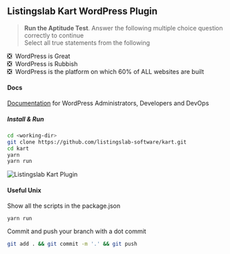 ## Listingslab Kart WordPress Plugin 

> __Run the Aptitude Test__. Answer the following multiple choice question correctly to continue  
Select all true statements from the following  
  
:negative_squared_cross_mark: &nbsp;WordPress is Great  
:negative_squared_cross_mark: &nbsp;WordPress is Rubbish  
:negative_squared_cross_mark: &nbsp;WordPress is the platform on which 60% of ALL websites are built

#### Docs 

[Documentation](./docs) for WordPress Administrators, Developers and DevOps

##### Install & Run 

```bash
cd <working-dir>
git clone https://github.com/listingslab-software/kart.git
cd kart
yarn
yarn run
```

![Listingslab Kart Plugin ](https://raw.githubusercontent.com/listingslab-software/kart/master/docs/media/KartLogo_320.svg)

#### Useful Unix

Show all the scripts in the package.json
```bash
yarn run
```

Commit and push your branch with a dot commit
```bash
git add . && git commit -m '.' && git push
```